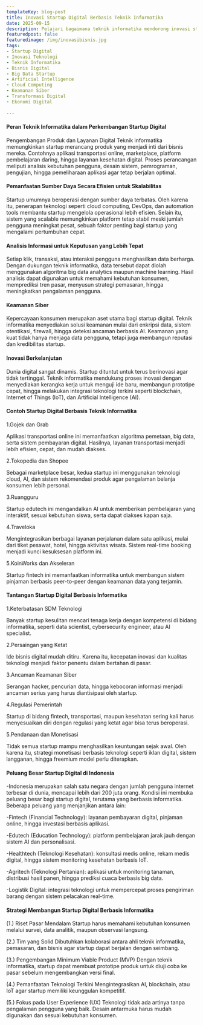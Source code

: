 ```yaml
---
templateKey: blog-post
title: Inovasi Startup Digital Berbasis Teknik Informatika
date: 2025-09-15
description: Pelajari bagaimana teknik informatika mendorong inovasi startup digital melalui pengembangan aplikasi, big data, AI, dan keamanan siber untuk menciptakan bisnis yang efisien, kompetitif, serta siap bersaing di era ekonomi digital.
featuredpost: false
featuredimage: /img/inovasibisnis.jpg
tags:
- Startup Digital
- Inovasi Teknologi
- Teknik Informatika
- Bisnis Digital
- Big Data Startup
- Artificial Intelligence
- Cloud Computing
- Keamanan Siber
- Transformasi Digital
- Ekonomi Digital
        
---
```


#### Peran Teknik Informatika dalam Perkembangan Startup Digital

Pengembangan Produk dan Layanan Digital
Teknik informatika memungkinkan startup merancang produk yang menjadi inti dari bisnis mereka. Contohnya aplikasi transportasi online, marketplace, platform pembelajaran daring, hingga layanan kesehatan digital. Proses perancangan meliputi analisis kebutuhan pengguna, desain sistem, pemrograman, pengujian, hingga pemeliharaan aplikasi agar tetap berjalan optimal.

#### Pemanfaatan Sumber Daya Secara Efisien untuk Skalabilitas

Startup umumnya beroperasi dengan sumber daya terbatas. Oleh karena itu, penerapan teknologi seperti cloud computing, DevOps, dan automation tools membantu startup mengelola operasional lebih efisien. Selain itu, sistem yang scalable memungkinkan platform tetap stabil meski jumlah pengguna meningkat pesat, sebuah faktor penting bagi startup yang mengalami pertumbuhan cepat.

#### Analisis Informasi untuk Keputusan yang Lebih Tepat

Setiap klik, transaksi, atau interaksi pengguna menghasilkan data berharga. Dengan dukungan teknik informatika, data tersebut dapat diolah menggunakan algoritma big data analytics maupun machine learning. Hasil analisis dapat digunakan untuk memahami kebutuhan konsumen, memprediksi tren pasar, menyusun strategi pemasaran, hingga meningkatkan pengalaman pengguna.

#### Keamanan Siber

 Kepercayaan konsumen merupakan aset utama bagi startup digital. Teknik informatika menyediakan solusi keamanan mulai dari enkripsi data, sistem otentikasi, firewall, hingga deteksi ancaman berbasis AI. Keamanan yang kuat tidak hanya menjaga data pengguna, tetapi juga membangun reputasi dan kredibilitas startup.

#### Inovasi Berkelanjutan

Dunia digital sangat dinamis. Startup dituntut untuk terus berinovasi agar tidak tertinggal. Teknik informatika mendukung proses inovasi dengan menyediakan kerangka kerja untuk menguji ide baru, membangun prototipe cepat, hingga melakukan integrasi teknologi terkini seperti blockchain, Internet of Things (IoT), dan Artificial Intelligence (AI).

#### Contoh Startup Digital Berbasis Teknik Informatika

1.Gojek dan Grab

Aplikasi transportasi online ini memanfaatkan algoritma pemetaan, big data, serta sistem pembayaran digital. Hasilnya, layanan transportasi menjadi lebih efisien, cepat, dan mudah diakses.

2.Tokopedia dan Shopee

Sebagai marketplace besar, kedua startup ini menggunakan teknologi cloud, AI, dan sistem rekomendasi produk agar pengalaman belanja konsumen lebih personal.

3.Ruangguru

Startup edutech ini mengandalkan AI untuk memberikan pembelajaran yang interaktif, sesuai kebutuhan siswa, serta dapat diakses kapan saja.

4.Traveloka

Mengintegrasikan berbagai layanan perjalanan dalam satu aplikasi, mulai dari tiket pesawat, hotel, hingga aktivitas wisata. Sistem real-time booking menjadi kunci kesuksesan platform ini.

5.KoinWorks dan Akseleran

Startup fintech ini memanfaatkan informatika untuk membangun sistem pinjaman berbasis peer-to-peer dengan keamanan data yang terjamin.

#### Tantangan Startup Digital Berbasis Informatika

1.Keterbatasan SDM Teknologi

Banyak startup kesulitan mencari tenaga kerja dengan kompetensi di bidang informatika, seperti data scientist, cybersecurity engineer, atau AI specialist.

2.Persaingan yang Ketat

Ide bisnis digital mudah ditiru. Karena itu, kecepatan inovasi dan kualitas teknologi menjadi faktor penentu dalam bertahan di pasar.

3.Ancaman Keamanan Siber

Serangan hacker, pencurian data, hingga kebocoran informasi menjadi ancaman serius yang harus diantisipasi oleh startup.

4.Regulasi Pemerintah

Startup di bidang fintech, transportasi, maupun kesehatan sering kali harus menyesuaikan diri dengan regulasi yang ketat agar bisa terus beroperasi.

5.Pendanaan dan Monetisasi

Tidak semua startup mampu menghasilkan keuntungan sejak awal. Oleh karena itu, strategi monetisasi berbasis teknologi seperti iklan digital, sistem langganan, hingga freemium model perlu diterapkan.

#### Peluang Besar Startup Digital di Indonesia

-Indonesia merupakan salah satu negara dengan jumlah pengguna internet terbesar di dunia, mencapai lebih dari 200 juta orang. Kondisi ini membuka peluang besar bagi startup digital, terutama yang berbasis informatika. Beberapa peluang yang menjanjikan antara lain:

-Fintech (Financial Technology): layanan pembayaran digital, pinjaman online, hingga investasi berbasis aplikasi.

-Edutech (Education Technology): platform pembelajaran jarak jauh dengan sistem AI dan personalisasi.

-Healthtech (Teknologi Kesehatan): konsultasi medis online, rekam medis digital, hingga sistem monitoring kesehatan berbasis IoT.

-Agritech (Teknologi Pertanian): aplikasi untuk monitoring tanaman, distribusi hasil panen, hingga prediksi cuaca berbasis big data.

-Logistik Digital: integrasi teknologi untuk mempercepat proses pengiriman barang dengan sistem pelacakan real-time.

#### Strategi Membangun Startup Digital Berbasis Informatika

(1.) Riset Pasar Mendalam
Startup harus memahami kebutuhan konsumen melalui survei, data analitik, maupun observasi langsung.

(2.) Tim yang Solid
Dibutuhkan kolaborasi antara ahli teknik informatika, pemasaran, dan bisnis agar startup dapat berjalan dengan seimbang.

(3.) Pengembangan Minimum Viable Product (MVP)
Dengan teknik informatika, startup dapat membuat prototipe produk untuk diuji coba ke pasar sebelum mengembangkan versi final.

(4.) Pemanfaatan Teknologi Terkini
Mengintegrasikan AI, blockchain, atau IoT agar startup memiliki keunggulan kompetitif.

(5.) Fokus pada User Experience (UX)
Teknologi tidak ada artinya tanpa pengalaman pengguna yang baik. Desain antarmuka harus mudah digunakan dan sesuai kebutuhan konsumen.